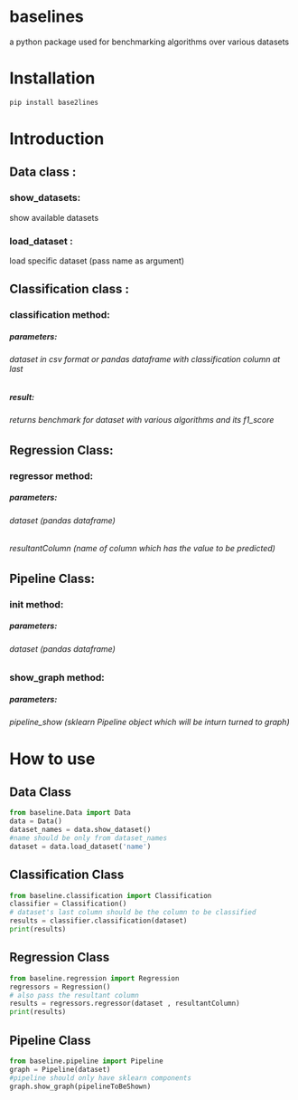 # baselines
a python package used for benchmarking algorithms over various datasets<br>

# Installation
```bash
pip install base2lines
```

# Introduction
## Data class : 
### show_datasets: 
show available datasets
### load_dataset : 
load specific dataset (pass name as argument)

## Classification class :
### classification method:
##### parameters:
###### dataset in csv format or pandas dataframe with classification column at last
##### result:
###### returns benchmark for dataset with various algorithms and its f1_score

## Regression Class:
### regressor method:
##### parameters:
###### dataset (pandas dataframe)
###### resultantColumn (name of column which has the value to be predicted)

## Pipeline Class:
### __init__ method:
##### parameters:
###### dataset (pandas dataframe)
### show_graph method:
##### parameters:
###### pipeline_show (sklearn Pipeline object which will be inturn turned to graph)

# How to use
## Data Class
```python
from baseline.Data import Data
data = Data()
dataset_names = data.show_dataset()
#name should be only from dataset_names 
dataset = data.load_dataset('name') 
```

## Classification Class
```python
from baseline.classification import Classification
classifier = Classification()
# dataset's last column should be the column to be classified
results = classifier.classification(dataset)
print(results)
```
## Regression Class
```python
from baseline.regression import Regression
regressors = Regression()
# also pass the resultant column
results = regressors.regressor(dataset , resultantColumn)
print(results)

```
## Pipeline Class
```python
from baseline.pipeline import Pipeline
graph = Pipeline(dataset)
#pipeline should only have sklearn components
graph.show_graph(pipelineToBeShown)
```
